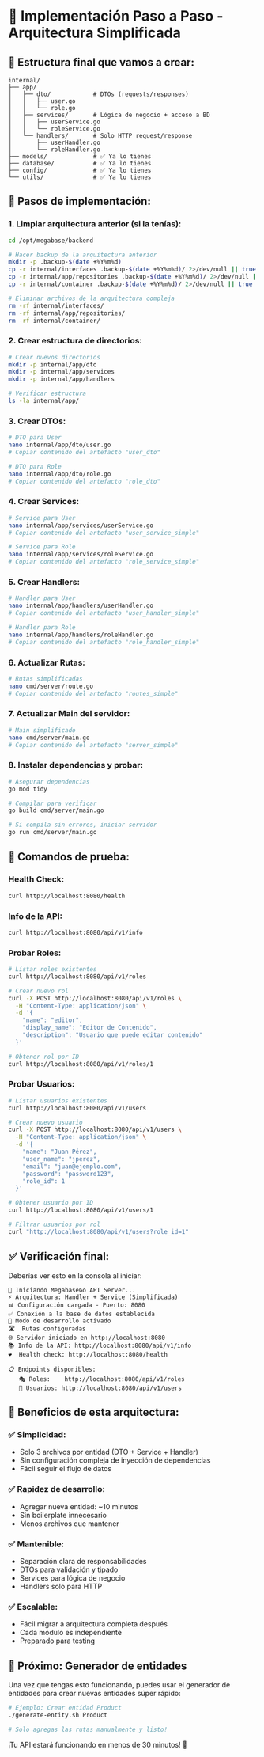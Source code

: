 # 🚀 Implementación Paso a Paso - Arquitectura Simplificada

## 📁 Estructura final que vamos a crear:

```
internal/
├── app/
│   ├── dto/            # DTOs (requests/responses)
│   │   ├── user.go
│   │   └── role.go
│   ├── services/       # Lógica de negocio + acceso a BD
│   │   ├── userService.go
│   │   └── roleService.go
│   └── handlers/       # Solo HTTP request/response
│       ├── userHandler.go
│       └── roleHandler.go
├── models/             # ✅ Ya lo tienes
├── database/           # ✅ Ya lo tienes
├── config/             # ✅ Ya lo tienes
└── utils/              # ✅ Ya lo tienes
```

## 🔧 Pasos de implementación:

### 1. Limpiar arquitectura anterior (si la tenías):
```bash
cd /opt/megabase/backend

# Hacer backup de la arquitectura anterior
mkdir -p .backup-$(date +%Y%m%d)
cp -r internal/interfaces .backup-$(date +%Y%m%d)/ 2>/dev/null || true
cp -r internal/app/repositories .backup-$(date +%Y%m%d)/ 2>/dev/null || true
cp -r internal/container .backup-$(date +%Y%m%d)/ 2>/dev/null || true

# Eliminar archivos de la arquitectura compleja
rm -rf internal/interfaces/
rm -rf internal/app/repositories/
rm -rf internal/container/
```

### 2. Crear estructura de directorios:
```bash
# Crear nuevos directorios
mkdir -p internal/app/dto
mkdir -p internal/app/services
mkdir -p internal/app/handlers

# Verificar estructura
ls -la internal/app/
```

### 3. Crear DTOs:
```bash
# DTO para User
nano internal/app/dto/user.go
# Copiar contenido del artefacto "user_dto"

# DTO para Role  
nano internal/app/dto/role.go
# Copiar contenido del artefacto "role_dto"
```

### 4. Crear Services:
```bash
# Service para User
nano internal/app/services/userService.go
# Copiar contenido del artefacto "user_service_simple"

# Service para Role
nano internal/app/services/roleService.go
# Copiar contenido del artefacto "role_service_simple"
```

### 5. Crear Handlers:
```bash
# Handler para User
nano internal/app/handlers/userHandler.go
# Copiar contenido del artefacto "user_handler_simple"

# Handler para Role
nano internal/app/handlers/roleHandler.go
# Copiar contenido del artefacto "role_handler_simple"
```

### 6. Actualizar Rutas:
```bash
# Rutas simplificadas
nano cmd/server/route.go
# Copiar contenido del artefacto "routes_simple"
```

### 7. Actualizar Main del servidor:
```bash
# Main simplificado
nano cmd/server/main.go
# Copiar contenido del artefacto "server_simple"
```

### 8. Instalar dependencias y probar:
```bash
# Asegurar dependencias
go mod tidy

# Compilar para verificar
go build cmd/server/main.go

# Si compila sin errores, iniciar servidor
go run cmd/server/main.go
```

## 🧪 Comandos de prueba:

### Health Check:
```bash
curl http://localhost:8080/health
```

### Info de la API:
```bash
curl http://localhost:8080/api/v1/info
```

### Probar Roles:
```bash
# Listar roles existentes
curl http://localhost:8080/api/v1/roles

# Crear nuevo rol
curl -X POST http://localhost:8080/api/v1/roles \
  -H "Content-Type: application/json" \
  -d '{
    "name": "editor",
    "display_name": "Editor de Contenido",
    "description": "Usuario que puede editar contenido"
  }'

# Obtener rol por ID
curl http://localhost:8080/api/v1/roles/1
```

### Probar Usuarios:
```bash
# Listar usuarios existentes
curl http://localhost:8080/api/v1/users

# Crear nuevo usuario
curl -X POST http://localhost:8080/api/v1/users \
  -H "Content-Type: application/json" \
  -d '{
    "name": "Juan Pérez",
    "user_name": "jperez",
    "email": "juan@ejemplo.com",
    "password": "password123",
    "role_id": 1
  }'

# Obtener usuario por ID
curl http://localhost:8080/api/v1/users/1

# Filtrar usuarios por rol
curl "http://localhost:8080/api/v1/users?role_id=1"
```

## ✅ Verificación final:

Deberías ver esto en la consola al iniciar:
```
🚀 Iniciando MegabaseGo API Server...
⚡ Arquitectura: Handler + Service (Simplificada)
📊 Configuración cargada - Puerto: 8080
✅ Conexión a la base de datos establecida
🔧 Modo de desarrollo activado
🛣️  Rutas configuradas
🌐 Servidor iniciado en http://localhost:8080
📚 Info de la API: http://localhost:8080/api/v1/info
❤️  Health check: http://localhost:8080/health

📋 Endpoints disponibles:
   🎭 Roles:    http://localhost:8080/api/v1/roles
   👥 Usuarios: http://localhost:8080/api/v1/users
```

## 🎯 Beneficios de esta arquitectura:

### ✅ Simplicidad:
- Solo 3 archivos por entidad (DTO + Service + Handler)
- Sin configuración compleja de inyección de dependencias
- Fácil seguir el flujo de datos

### ✅ Rapidez de desarrollo:
- Agregar nueva entidad: ~10 minutos
- Sin boilerplate innecesario
- Menos archivos que mantener

### ✅ Mantenible:
- Separación clara de responsabilidades
- DTOs para validación y tipado
- Services para lógica de negocio
- Handlers solo para HTTP

### ✅ Escalable:
- Fácil migrar a arquitectura completa después
- Cada módulo es independiente
- Preparado para testing

## 🚀 Próximo: Generador de entidades

Una vez que tengas esto funcionando, puedes usar el generador de entidades para crear nuevas entidades súper rápido:

```bash
# Ejemplo: Crear entidad Product
./generate-entity.sh Product

# Solo agregas las rutas manualmente y listo!
```

¡Tu API estará funcionando en menos de 30 minutos! 🎉